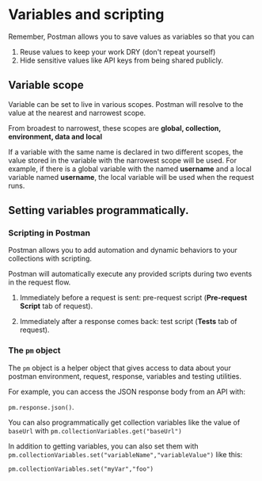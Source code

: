 # Variables and scripting

Remember, Postman allows you to save values as variables so that you can

1. Reuse values to keep your work DRY (don't repeat yourself)
2. Hide sensitive values like API keys from being shared publicly.

## Variable scope

Variable can be set to live in various scopes. Postman will resolve to the value at the nearest and narrowest scope.

From broadest to narrowest, these scopes are <b>global, collection, environment, data and local</b>

If a variable with the same name is declared in two different scopes, the value stored in the variable with the narrowest scope will be used. For example, if there is a global variable with the named <b>username</b> and a local variable named <b>username</b>, the local variable will be used when the request runs.

## Setting variables programmatically.

### Scripting in Postman

Postman allows you to add automation and dynamic behaviors to your collections with scripting.

Postman will automatically execute any provided scripts during two events in the request flow.

1. Immediately before a request is sent: pre-request script (<b>Pre-request Script</b> tab of request).

2. Immediately after a response comes back: test script (<b>Tests</b> tab of request).

### The `pm` object

The `pm` object is a helper object that gives access to data about your postman environment, request, response, variables and testing utilities.

For example, you can access the JSON response body from an API with:

`pm.response.json()`.

You can also programmatically get collection variables like the value of `baseUrl` with `pm.collectionVariables.get("baseUrl")`

In addition to getting variables, you can also set them with `pm.collectionVariables.set("variableName","variableValue")` like this:

`pm.collectionVariables.set("myVar","foo")`
